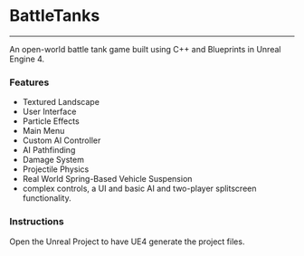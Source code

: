 # BattleTanks
****

An open-world battle tank game built using C++ and Blueprints in Unreal Engine 4. 

### Features
  * Textured Landscape
  * User Interface
  * Particle Effects
  * Main Menu
  * Custom AI Controller
  * AI Pathfinding
  * Damage System
  * Projectile Physics
  * Real World Spring-Based Vehicle Suspension
  * complex controls, a UI and basic AI and two-player splitscreen functionality.
  
  ### Instructions
  Open the Unreal Project to have UE4 generate the project files.
